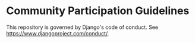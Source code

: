 # Community Participation Guidelines

This repository is governed by Django's code of conduct. See https://www.djangoproject.com/conduct/.

